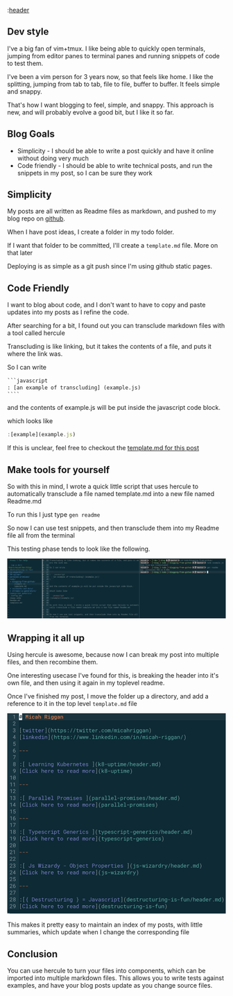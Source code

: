 :[header](header.md)

## Dev style
I've a big fan of vim+tmux. I like being able to quickly open terminals, jumping from editor panes to terminal panes and running snippets of code to test them.

I've been a vim person for 3 years now, so that feels like home. I like the splitting, jumping from tab to tab, file to file, buffer to buffer. It feels simple and snappy.

That's how I want blogging to feel, simple, and snappy. This approach is new, and will probably evolve a good bit, but I like it so far.


## Blog Goals
* Simplicity - I should be able to write a post quickly and have it online without doing very much
* Code friendly - I should be able to write technical posts, and run the snippets in my post, so I can be sure they work


## Simplicity
My posts are all written as Readme files as markdown, and pushed to my blog repo on [github](https://github.com/micahriggan/blog).

When I have post ideas, I create a folder in my todo folder.

If I want that folder to be committed, I'll create a `template.md` file. More on that later

Deploying is as simple as a git push since I'm using github static pages.


## Code Friendly
I want to blog about code, and I don't want to have to copy and paste updates into my posts as I refine the code.

After searching for a bit, I found out you can transclude markdown files with a tool called hercule

Transcluding is like linking, but it takes the contents of a file, and puts it where the link was.

So I can write

    ```javascript
    : [an example of transcluding] (example.js)
    ````

and the contents of example.js will be put inside the javascript code block.

which looks like 

```javascript
:[example](example.js)
```

If this is unclear, feel free to checkout the [template.md for this post](template.md)

## Make tools for yourself

So with this in mind, I wrote a quick little script that uses hercule to automatically transclude a file named template.md into a new file named Readme.md

To run this I just type `gen readme`


So now I can use test snippets, and then transclude them into my Readme file all from the terminal

This testing phase tends to look like the following.

![](example.png)


## Wrapping it all up
Using hercule is awesome, because now I can break my post into multiple files, and then recombine them.

One interesting usecase I've found for this, is breaking the header into it's own file, and then using it again in my toplevel readme.

Once I've finished my post, I move the folder up a directory, and add a reference to it in the top level `template.md` file


![](toplevel.png)

This makes it pretty easy to maintain an index of my posts, with little summaries, which update when I change the corresponding file

## Conclusion
You can use hercule to turn your files into components, which can be imported into multiple markdown files. This allows you to write tests against examples, and have your blog posts update as you change source files.





